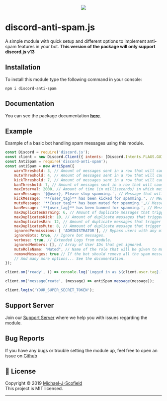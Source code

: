 <p align="center"><a href="https://nodei.co/npm/discord-anti-spam/"><img src="https://nodei.co/npm/discord-anti-spam.png"></a></p>

# discord-anti-spam.js

A simple module with quick setup and different options to implement anti-spam features in your bot.
**This version of the package will only support discord.js v13**

## Installation

To install this module type the following command in your console:

```
npm i discord-anti-spam
```

## Documentation

You can see the package documentation [**here**](https://discord-anti-spam.js.org).

## Example

Example of a basic bot handling spam messages using this module.

```js
const Discord = require('discord.js');
const client = new Discord.Client({ intents: [Discord.Intents.FLAGS.GUILDS,Discord.Intents.FLAGS.GUILD_MESSAGES] });
const AntiSpam = require('discord-anti-spam');
const antiSpam = new AntiSpam({
	warnThreshold: 3, // Amount of messages sent in a row that will cause a warning.
	muteThreshold: 4, // Amount of messages sent in a row that will cause a mute
	kickThreshold: 7, // Amount of messages sent in a row that will cause a kick.
	banThreshold: 7, // Amount of messages sent in a row that will cause a ban.
	maxInterval: 2000, // Amount of time (in milliseconds) in which messages are considered spam.
	warnMessage: '{@user}, Please stop spamming.', // Message that will be sent in chat upon warning a user.
	kickMessage: '**{user_tag}** has been kicked for spamming.', // Message that will be sent in chat upon kicking a user.
	muteMessage: '**{user_tag}** has been muted for spamming.',// Message that will be sent in chat upon muting a user.
	banMessage: '**{user_tag}** has been banned for spamming.', // Message that will be sent in chat upon banning a user.
	maxDuplicatesWarning: 6, // Amount of duplicate messages that trigger a warning.
	maxDuplicatesKick: 10, // Amount of duplicate messages that trigger a warning.
	maxDuplicatesBan: 12, // Amount of duplicate messages that trigger a warning.
	maxDuplicatesMute: 8, // Ammount of duplicate message that trigger a mute.
	ignoredPermissions: [ 'ADMINISTRATOR'], // Bypass users with any of these permissions.
	ignoreBots: true, // Ignore bot messages.
	verbose: true, // Extended Logs from module.
	ignoredMembers: [], // Array of User IDs that get ignored.
	muteRoleName: "Muted", // Name of the role that will be given to muted users!
	removeMessages: true // If the bot should remove all the spam messages when taking action on a user!
	// And many more options... See the documentation.
});

client.on('ready', () => console.log(`Logged in as ${client.user.tag}.`));

client.on('messageCreate', (message) => antiSpam.message(message)); 

client.login('YOUR_SUPER_SECRET_TOKEN');
```

## Support Server

Join our [Support Server](https://discord.gg/KQgDfGr) where we help you with issues regarding the module.

## Bug Reports

If you have any bugs or trouble setting the module up, feel free to open an issue on [Github](https://github.com/Michael-J-Scofield/discord-anti-spam)


## 📝 License
Copyright © 2019 [Michael-J-Scofield](https://github.com/Michael-J-Scofield)<br />
This project is MIT licensed.

---
